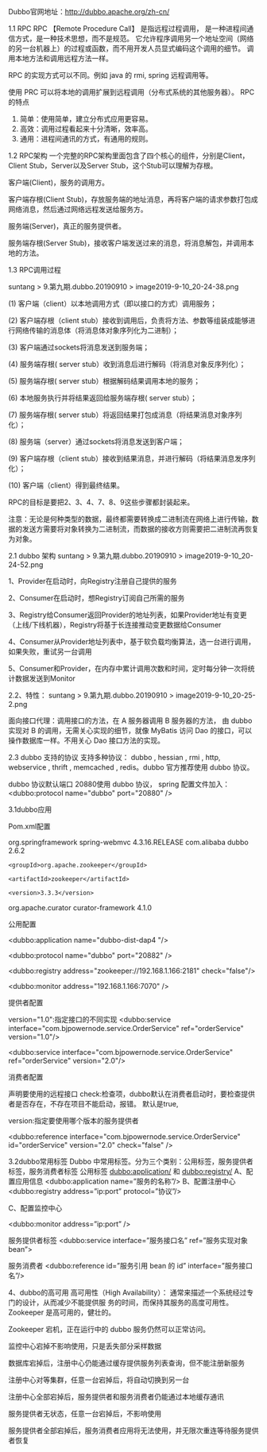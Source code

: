Dubbo官网地址：http://dubbo.apache.org/zh-cn/

1.1 RPC
RPC 【Remote Procedure Call】 是指远程过程调用， 是一种进程间通信方式，是一种技术思想，而不是规范。 它允许程序调用另一个地址空间（网络的另一台机器上）的过程或函数，而不用开发人员显式编码这个调用的细节。 调用本地方法和调用远程方法一样。

RPC 的实现方式可以不同。例如 java 的 rmi, spring 远程调用等。

使用 PRC 可以将本地的调用扩展到远程调用（分布式系统的其他服务器）。
RPC 的特点
1. 简单：使用简单，建立分布式应用更容易。
2. 高效：调用过程看起来十分清晰，效率高。
3. 通用：进程间通讯的方式，有通用的规则。

1.2 RPC架构
一个完整的RPC架构里面包含了四个核心的组件，分别是Client，Client Stub，Server以及Server Stub，这个Stub可以理解为存根。

客户端(Client)，服务的调用方。

客户端存根(Client Stub)，存放服务端的地址消息，再将客户端的请求参数打包成网络消息，然后通过网络远程发送给服务方。

服务端(Server)，真正的服务提供者。

服务端存根(Server Stub)，接收客户端发送过来的消息，将消息解包，并调用本地的方法。

1.3 RPC调用过程

suntang > 9.第九期.dubbo.20190910 > image2019-9-10_20-24-38.png

(1) 客户端（client）以本地调用方式（即以接口的方式）调用服务；

(2) 客户端存根（client stub）接收到调用后，负责将方法、参数等组装成能够进行网络传输的消息体（将消息体对象序列化为二进制）；

(3) 客户端通过sockets将消息发送到服务端；

(4) 服务端存根( server stub）收到消息后进行解码（将消息对象反序列化）；

(5) 服务端存根( server stub）根据解码结果调用本地的服务；

(6) 本地服务执行并将结果返回给服务端存根( server stub）；

(7) 服务端存根( server stub）将返回结果打包成消息（将结果消息对象序列化）；

(8) 服务端（server）通过sockets将消息发送到客户端；

(9) 客户端存根（client stub）接收到结果消息，并进行解码（将结果消息发序列化）；

(10) 客户端（client）得到最终结果。

RPC的目标是要把2、3、4、7、8、9这些步骤都封装起来。

注意：无论是何种类型的数据，最终都需要转换成二进制流在网络上进行传输，数据的发送方需要将对象转换为二进制流，而数据的接收方则需要把二进制流再恢复为对象。

2.1 dubbo 架构
suntang > 9.第九期.dubbo.20190910 > image2019-9-10_20-24-52.png

1、Provider在启动时，向Registry注册自己提供的服务

2、Consumer在启动时，想Registry订阅自己所需的服务

3、Registry给Consumer返回Provider的地址列表，如果Provider地址有变更（上线/下线机器），Registry将基于长连接推动变更数据给Consumer

4、Consumer从Provider地址列表中，基于软负载均衡算法，选一台进行调用，如果失败，重试另一台调用

5、Consumer和Provider，在内存中累计调用次数和时间，定时每分钟一次将统计数据发送到Monitor

2.2、特性：
suntang > 9.第九期.dubbo.20190910 > image2019-9-10_20-25-2.png

面向接口代理：调用接口的方法，在 A 服务器调用 B 服务器的方法， 由 dubbo 实现对 B 的调用，无需关心实现的细节，就像 MyBatis 访问 Dao 的接口，可以操作数据库一样。不用关心 Dao 接口方法的实现。

 

2.3 dubbo 支持的协议
支持多种协议： dubbo , hessian , rmi , http, webservice , thrift , memcached , redis。dubbo 官方推荐使用 dubbo 协议。

 dubbo 协议默认端口 20880使用 dubbo 协议， spring 配置文件加入：<dubbo:protocol name="dubbo" port="20880" />

3.1dubbo应用
 

Pom.xml配置

<!--spring的依赖，spring-web.jar-->
<dependency>
  <groupId>org.springframework</groupId>
  <artifactId>spring-webmvc</artifactId>
  <version>4.3.16.RELEASE</version>
</dependency>
<dependency>
  <groupId>com.alibaba</groupId>
  <artifactId>dubbo</artifactId>
  <version>2.6.2</version>
</dependency>

 

<dependency>

    <groupId>org.apache.zookeeper</groupId>

    <artifactId>zookeeper</artifactId>

    <version>3.3.3</version>

</dependency>

<!--zookeeper客户端-->
<dependency>
  <groupId>org.apache.curator</groupId>
  <artifactId>curator-framework</artifactId>
  <version>4.1.0</version>
</dependency>

 

 

 

公用配置

<!--声明服务名称 供方应用信息，用于计算依赖关系 -->
<dubbo:application name="dubbo-dist-dap4 "/>

<!-- 用dubbo协议在20882暴露服务，端口可自定义 -->
<dubbo:protocol name="dubbo" port="20882" />

<!-- 使用zookeeper注册中心暴露服务地址 -->

 <dubbo:registry address="zookeeper://192.168.1.166:2181" check="false"/>

 
<!-- 定义监控中心 -->

<dubbo:monitor address="192.168.1.166:7070" />

 

 

提供者配置
<!--暴露服务-->

version="1.0":指定接口的不同实现
<dubbo:service interface="com.bjpowernode.service.OrderService"
               ref="orderService" version="1.0"/>

 

<dubbo:service interface="com.bjpowernode.service.OrderService"
               ref="orderService" version="2.0"/>

 

 

消费者配置

<!--consumer -->

声明要使用的远程接口   check:检查项，dubbo默认在消费者启动时，要检查提供者是否存在，不存在项目不能启动，报错。 默认是true,

version:指定要使用哪个版本的服务提供者

 

<dubbo:reference interface="com.bjpowernode.service.OrderService" id="orderService"
 version="2.0"  check="false" />

3.2dubbo常用标签
Dubbo 中常用标签。分为三个类别：公用标签，服务提供者标签，服务消费者标签
公用标签
<dubbo:application/> 和 <dubbo:registry/>
A、配置应用信息
<dubbo:application name=”服务的名称”/> 
B、配置注册中心
<dubbo:registry address=”ip:port” protocol=”协议”/>

C、配置监控中心

<dubbo:monitor address=”ip:port” />

服务提供者标签
<dubbo:service interface=”服务接口名” ref=”服务实现对象 bean”>

服务消费者
<dubbo:reference id=”服务引用 bean 的 id” interface=”服务接口名”/>

 

4、dubbo的高可用
高可用性（High Availability）： 通常来描述一个系统经过专门的设计，从而减少不能提供服
务的时间，而保持其服务的高度可用性。
Zookeeper 是高可用的，健壮的。

Zookeeper 宕机，正在运行中的 dubbo 服务仍然可以正常访问。

监控中心宕掉不影响使用，只是丢失部分采样数据

数据库宕掉后，注册中心仍能通过缓存提供服务列表查询，但不能注册新服务

注册中心对等集群，任意一台宕掉后，将自动切换到另一台

注册中心全部宕掉后，服务提供者和服务消费者仍能通过本地缓存通讯

服务提供者无状态，任意一台宕掉后，不影响使用

服务提供者全部宕掉后，服务消费者应用将无法使用，并无限次重连等待服务提供者恢复
